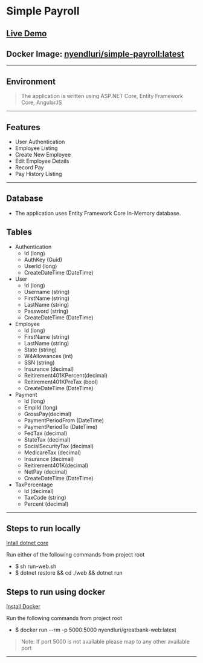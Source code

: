 # Simple Payroll

## [Live Demo](http://ec2-107-22-40-48.compute-1.amazonaws.com/)

## Docker Image: [nyendluri/simple-payroll:latest](https://hub.docker.com/r/nyendluri/simple-payroll/)

----

## Environment

> The application is written using ASP.NET Core, Entity Framework Core, AngularJS

----

## Features

* User Authentication
* Employee Listing
* Create New Employee
* Edit Employee Details
* Record Pay
* Pay History Listing

----

## Database

* The application uses Entity Framework Core In-Memory database.

## Tables

  * Authentication
    - Id (long)
    - AuthKey (Guid)
    - UserId (long)
    - CreateDateTime (DateTime)
  * User
    - Id (long)
    - Username (string)
    - FirstName (string)
    - LastName (string)
    - Password (string)
    - CreateDateTime (DateTime)
  * Employee
    - Id (long)
    - FirstName (string)
    - LastName (string)
    - State (string)
    - W4Allowances (int)
    - SSN (string)
    - Insurance (decimal)
    - Reitirement401KPercent(decimal)
    - Reitirement401KPreTax (bool)
    - CreateDateTime (DateTime)
  * Payment
    - Id (long)
    - EmplId (long)
    - GrossPay(decimal)
    - PaymentPeriodFrom (DateTime)
    - PaymentPeriodTo (DateTime)
    - FedTax (decimal)
    - StateTax (decimal)
    - SocialSecurityTax (decimal)
    - MedicareTax (decimal)
    - Insurance (decimal)
    - Reitirement401K(decimal)
    - NetPay (decimal)
    - CreateDateTime (DateTime)
  * TaxPercentage
    - Id (decimal)
    - TaxCode (string)
    - Percent (decimal)

----

## Steps to run locally

[Intall dotnet core](https://www.microsoft.com/net/core?WT.mc_id=Blog_CENews_Announce_CEA#windowsvs2017)

Run either of the following commands from project root

* $ sh run-web.sh
* $ dotnet restore && cd ./web && dotnet run

## Steps to run using docker

[Install Docker](https://docs.docker.com/engine/installation/#desktop)

Run the following commands from project root

* $ docker run --rm -p 5000:5000 nyendluri/greatbank-web:latest

> Note: If port 5000 is not available please map to any other available port

----
